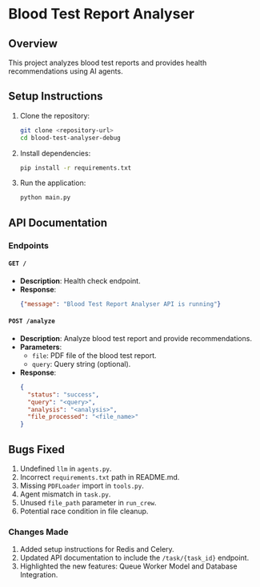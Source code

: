 # Blood Test Report Analyser

## Overview
This project analyzes blood test reports and provides health recommendations using AI agents.

## Setup Instructions

1. Clone the repository:
   ```sh
   git clone <repository-url>
   cd blood-test-analyser-debug
   ```

2. Install dependencies:
   ```sh
   pip install -r requirements.txt
   ```

3. Run the application:
   ```sh
   python main.py
   ```

## API Documentation

### Endpoints

#### `GET /`
- **Description**: Health check endpoint.
- **Response**:
  ```json
  {"message": "Blood Test Report Analyser API is running"}
  ```

#### `POST /analyze`
- **Description**: Analyze blood test report and provide recommendations.
- **Parameters**:
  - `file`: PDF file of the blood test report.
  - `query`: Query string (optional).
- **Response**:
  ```json
  {
    "status": "success",
    "query": "<query>",
    "analysis": "<analysis>",
    "file_processed": "<file_name>"
  }
  ```

## Bugs Fixed
1. Undefined `llm` in `agents.py`.
2. Incorrect `requirements.txt` path in README.md.
3. Missing `PDFLoader` import in `tools.py`.
4. Agent mismatch in `task.py`.
5. Unused `file_path` parameter in `run_crew`.
6. Potential race condition in file cleanup.






### **Changes Made**
1. Added setup instructions for Redis and Celery.
2. Updated API documentation to include the `/task/{task_id}` endpoint.
3. Highlighted the new features: Queue Worker Model and Database Integration.
